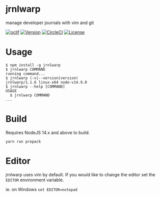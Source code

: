 jrnlwarp
========

manage developer journals with vim and git

[![oclif](https://img.shields.io/badge/cli-oclif-brightgreen.svg)](https://oclif.io)
[![Version](https://img.shields.io/npm/v/jrnlwarp.svg)](https://npmjs.org/package/jrnlwarp)
[![CircleCI](https://circleci.com/gh/hekar/jrnlwarp/tree/master.svg?style=shield)](https://circleci.com/gh/hekar/jrnlwarp/tree/master)
[![License](https://img.shields.io/npm/l/jrnlwarp.svg)](https://github.com/hekar/jrnlwarp/blob/master/package.json)

# Usage

<!-- usage -->
```sh-session
$ npm install -g jrnlwarp
$ jrnlwarp COMMAND
running command...
$ jrnlwarp (-v|--version|version)
jrnlwarp/1.1.6 linux-x64 node-v14.9.0
$ jrnlwarp --help [COMMAND]
USAGE
  $ jrnlwarp COMMAND
...
```
<!-- usagestop -->

<!-- commands -->

<!-- commandsstop -->

# Build

Requires NodeJS 14.x and above to build.

```
yarn run prepack
```

# Editor

jrnlwarp uses vim by default. If you would like to change the editor set the `EDITOR` environment variable.

ie. on Windows `set EDITOR=notepad`
